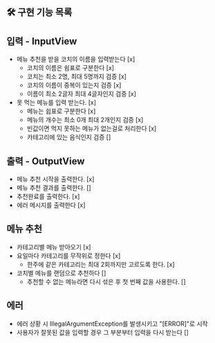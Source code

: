 ## 🛠 구현 기능 목록

## 입력 - InputView
- 메뉴 추천을 받을 코치의 이름을 입력받는다 [x]
  - 코치의 이름은 쉼표로 구분한다 [x]
  - 코치는 최소 2명, 최대 5명까지 검증 [x]
  - 코치의 이름이 중복이 있는지 검증 [x]
  - 이름이 최소 2글자 최대 4글자인지 검증 [x]
- 못 먹는 메뉴를 입력 받는다. [x]
  - 메뉴는 쉽표로 구분한다 [x]
  - 메뉴의 개수는 최소 0개 최대 2개인지 검증 [x]
  - 빈값이면 먹지 못하는 메뉴가 없는걸로 처리한다 [x]
  - 카테고리에 있는 음식인지 검증 []

## 출력 - OutputView
- 메뉴 추천 시작을 출력한다. [x]
- 메뉴 추천 결과를 출력한다. []
- 추천완료를 출력한다. [x]
- 에러 메시지를 출력한다 [x]

## 메뉴 추천
- 카테고리별 메뉴 받아오기 [x]
- 요일마다 카테고리를 무작위로 정한다 [x]
  - 한주에 같은 카테고리는 최대 2회까지만 고르도록 한다. [x]
- 코치별 메뉴를 랜덤으로 추천하다 []
  - 추천할 수 없는 메뉴라면 다시 섞은 후 첫 번째 값을 사용한다. []

## 에러
- 에러 상황 시 IllegalArgumentException를 발생시키고 "[ERROR]"로 시작
- 사용자가 잘못된 값을 입력할 경우 그 부분부터 입력을 다시 받는다 []